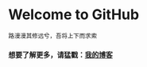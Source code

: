 # Welcome to GitHub

``` bash
路漫漫其修远兮，吾将上下而求索                                                                  ———— 屈原《离骚》
```

#### 想要了解更多，请猛戳：[我的博客](https://yasirboogo.github.io/)